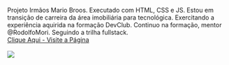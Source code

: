 Projeto Irmãos Mario Broos. Executado com HTML, CSS e JS. Estou em transição de carreira da área imobiliária para tecnológica. Exercitando a experiência aquirida na formação DevClub. Continuo na formação, mentor @RodolfoMori. Seguindo a trilha fullstack. 
<br>
<a href="https://irmaosmariobross.netlify.app">Clique Aqui - Visite a Página</a>
<br>
<br>
<img src="https://media.licdn.com/dms/image/D4D22AQHe9VUPwFvWjg/feedshare-shrink_1280/0/1720497107502?e=1724284800&v=beta&t=dxHMeZvkkAe0MIDYlngzthmbFZi-hXjsvYw-WNevB2I">
